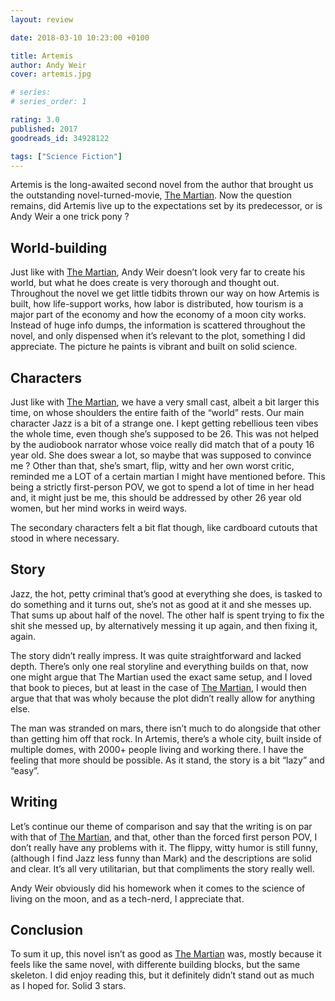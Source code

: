 ```yaml
---
layout: review

date: 2018-03-10 10:23:00 +0100

title: Artemis
author: Andy Weir
cover: artemis.jpg

# series: 
# series_order: 1

rating: 3.0
published: 2017
goodreads_id: 34928122

tags: ["Science Fiction"]
---
```


Artemis is the long-awaited second novel from the author that brought us the outstanding novel-turned-movie, [The Martian](). Now the question remains, did Artemis live up to the expectations set by its predecessor, or is Andy Weir a one trick pony ?

<!--more-->

## World-building

Just like with [The Martian](), Andy Weir doesn’t look very far to create his world, but what he does create is very thorough and thought out. Throughout the novel we get little tidbits thrown our way on how Artemis is built, how life-support works, how labor is distributed, how tourism is a major part of the economy and how the economy of a moon city works. Instead of huge info dumps, the information is scattered throughout the novel, and only dispensed when it’s relevant to the plot, something I did appreciate. The picture he paints is vibrant and built on solid science.

## Characters

Just like with [The Martian](), we have a very small cast, albeit a bit larger this time, on whose shoulders the entire faith of the “world” rests. Our main character Jazz is a bit of a strange one. I kept getting rebellious teen vibes the whole time, even though she’s supposed to be 26. This was not helped by the audiobook narrator whose voice really did match that of a pouty 16 year old. She does swear a lot, so maybe that was supposed to convince me ? Other than that, she’s smart, flip, witty and her own worst critic, reminded me a LOT of a certain martian I might have mentioned before. This being a strictly first-person POV, we got to spend a lot of time in her head and, it might just be me, this should be addressed by other 26 year old women, but her mind works in weird ways.

The secondary characters felt a bit flat though, like cardboard cutouts that stood in where necessary.

## Story

Jazz, the hot, petty criminal that’s good at everything she does, is tasked to do something and it turns out, she’s not as good at it and she messes up. That sums up about half of the novel. The other half is spent trying to fix the shit she messed up, by alternatively messing it up again, and then fixing it, again.

The story didn’t really impress. It was quite straightforward and lacked depth. There’s only one real storyline and everything builds on that, now one might argue that The Martian used the exact same setup, and I loved that book to pieces, but at least in the case of [The Martian](), I would then argue that that was wholy because the plot didn’t really allow for anything else.

The man was stranded on mars, there isn’t much to do alongside that other than getting him off that rock. In Artemis, there’s a whole city, built inside of multiple domes, with 2000+ people living and working there. I have the feeling that more should be possible. As it stand, the story is a bit “lazy” and “easy”.

## Writing

Let’s continue our theme of comparison and say that the writing is on par with that of [The Martian](), and that, other than the forced first person POV, I don’t really have any problems with it. The flippy, witty humor is still funny, (although I find Jazz less funny than Mark) and the descriptions are solid and clear. It’s all very utilitarian, but that compliments the story really well.

Andy Weir obviously did his homework when it comes to the science of living on the moon, and as a tech-nerd, I appreciate that.

## Conclusion

To sum it up, this novel isn’t as good as [The Martian]() was, mostly because it feels like the same novel, with differente building blocks, but the same skeleton. I did enjoy reading this, but it definitely didn’t stand out as much as I hoped for. Solid 3 stars.
